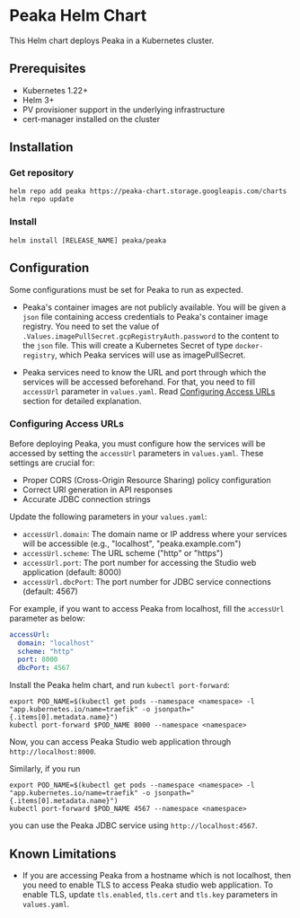 # Peaka Helm Chart

This Helm chart deploys Peaka in a Kubernetes cluster.

## Prerequisites

- Kubernetes 1.22+
- Helm 3+
- PV provisioner support in the underlying infrastructure
- cert-manager installed on the cluster

## Installation
### Get repository
```shell
helm repo add peaka https://peaka-chart.storage.googleapis.com/charts
helm repo update
```

### Install
```shell
helm install [RELEASE_NAME] peaka/peaka
```

## Configuration
Some configurations must be set for Peaka to run as expected. 

- Peaka's container images are not publicly available. You will be given a `json` file containing access credentials 
  to Peaka's container image registry. You need to set the value of `.Values.imagePullSecret.gcpRegistryAuth.password` 
  to the content to the `json` file. This will create a Kubernetes Secret of type `docker-registry`, which Peaka 
  services will use as imagePullSecret.


- Peaka services need to know the URL and port through which the services will be accessed beforehand. For that, you
need to fill `accessUrl` parameter in `values.yaml`. Read [Configuring Access URLs](#configuring-access-urls)
section for detailed explanation.

### Configuring Access URLs
Before deploying Peaka, you must configure how the services will be accessed by setting the `accessUrl` parameters in `values.yaml`. These settings are crucial for:
- Proper CORS (Cross-Origin Resource Sharing) policy configuration
- Correct URI generation in API responses
- Accurate JDBC connection strings

Update the following parameters in your `values.yaml`:
- `accessUrl.domain`: The domain name or IP address where your services will be accessible (e.g., "localhost", "peaka.example.com")
- `accessUrl.scheme`: The URL scheme ("http" or "https")
- `accessUrl.port`: The port number for accessing the Studio web application (default: 8000)
- `accessUrl.dbcPort`: The port number for JDBC service connections (default: 4567)

For example, if you want to access Peaka from localhost, fill the `accessUrl` parameter as below:
```yaml
accessUrl:
  domain: "localhost"
  scheme: "http"
  port: 8000
  dbcPort: 4567
```
Install the Peaka helm chart, and run `kubectl port-forward`:
```shell
export POD_NAME=$(kubectl get pods --namespace <namespace> -l "app.kubernetes.io/name=traefik" -o jsonpath="{.items[0].metadata.name}")
kubectl port-forward $POD_NAME 8000 --namespace <namespace>
```
Now, you can access Peaka Studio web application through `http://localhost:8000`.  

Similarly, if you run
```shell
export POD_NAME=$(kubectl get pods --namespace <namespace> -l "app.kubernetes.io/name=traefik" -o jsonpath="{.items[0].metadata.name}")
kubectl port-forward $POD_NAME 4567 --namespace <namespace>
```
you can use the Peaka JDBC service using `http://localhost:4567`.

## Known Limitations
- If you are accessing Peaka from a hostname which is not localhost, then you need to enable TLS to access Peaka studio 
web application. To enable TLS, update `tls.enabled`, `tls.cert` and `tls.key` parameters in `values.yaml`. 

